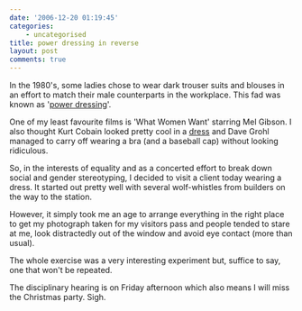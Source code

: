 ```yaml
---
date: '2006-12-20 01:19:45'
categories:
    - uncategorised
title: power dressing in reverse
layout: post
comments: true
---
```


In the 1980's, some ladies chose to wear dark trouser suits and blouses
in an effort to match their male counterparts in the workplace. This fad
was known as '[power
dressing](http://news.bbc.co.uk/1/hi/business/2815859.stm)'.

One of my least favourite films is 'What Women Want' starring Mel
Gibson. I also thought Kurt Cobain looked pretty cool in a
[dress](http://youtube.com/watch?v=2UuZ848W51A) and Dave Grohl managed
to carry off wearing a bra (and a baseball cap) without looking
ridiculous.

So, in the interests of equality and as a concerted effort to break down
social and gender stereotyping, I decided to visit a client today
wearing a dress. It started out pretty well with several wolf-whistles
from builders on the way to the station.

However, it simply took me an age to arrange everything in the right
place to get my photograph taken for my visitors pass and people tended
to stare at me, look distractedly out of the window and avoid eye
contact (more than usual).

The whole exercise was a very interesting experiment but, suffice to
say, one that won't be repeated.

The disciplinary hearing is on Friday afternoon which also means I will
miss the Christmas party. Sigh.
